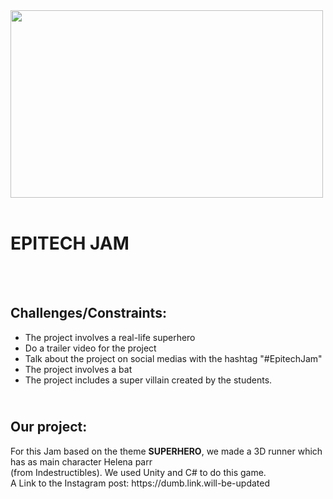 <img src="https://wallpaperaccess.com/full/1734212.jpg"  width="500" height="300">
<br/>
<br/>

<h1><b>EPITECH JAM</b></h1>

<br/><br/>

## **Challenges/Constraints**:

- The project involves a real-life superhero
- Do a trailer video for the project
- Talk about the project on social medias with the hashtag "#EpitechJam"
- The project involves a bat
- The project includes a super villain created by the students.

<h2><br/><b>Our project:</b></h2>
<p>For this Jam based on the theme <b>SUPERHERO</b>, we made a 3D runner which has as main character Helena parr <br/>(from Indestructibles). We used Unity and C# to do this game.<br/>
A Link to the Instagram post: https://dumb.link.will-be-updated</p>
